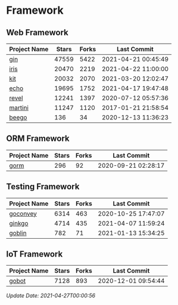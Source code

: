 # Framework

## Web Framework
| Project Name | Stars | Forks | Last Commit |
| ------------ | ----- | ----- | ----------- |
| [gin](https://github.com/gin-gonic/gin) | 47559 | 5422 | 2021-04-21 00:45:49 |
| [iris](https://github.com/kataras/iris) | 20470 | 2219 | 2021-04-22 11:00:00 |
| [kit](https://github.com/go-kit/kit) | 20032 | 2070 | 2021-03-20 12:02:47 |
| [echo](https://github.com/labstack/echo) | 19695 | 1752 | 2021-04-17 19:47:48 |
| [revel](https://github.com/revel/revel) | 12241 | 1397 | 2020-07-12 05:57:36 |
| [martini](https://github.com/go-martini/martini) | 11247 | 1120 | 2017-01-21 21:58:54 |
| [beego](https://github.com/astaxie/beego) | 136 | 34 | 2020-12-13 11:36:23 |

## ORM Framework
| Project Name | Stars | Forks | Last Commit |
| ------------ | ----- | ----- | ----------- |
| [gorm](https://github.com/jinzhu/gorm) | 296 | 92 | 2020-09-21 02:28:17 |

## Testing Framework
| Project Name | Stars | Forks | Last Commit |
| ------------ | ----- | ----- | ----------- |
| [goconvey](https://github.com/smartystreets/goconvey) | 6314 | 463 | 2020-10-25 17:47:07 |
| [ginkgo](https://github.com/onsi/ginkgo) | 4714 | 435 | 2021-04-07 11:59:24 |
| [goblin](https://github.com/franela/goblin) | 782 | 71 | 2021-01-13 15:34:25 |

## IoT Framework
| Project Name | Stars | Forks | Last Commit |
| ------------ | ----- | ----- | ----------- |
| [gobot](https://github.com/hybridgroup/gobot) | 7128 | 893 | 2020-12-01 09:54:44 |

*Update Date: 2021-04-27T00:00:56*